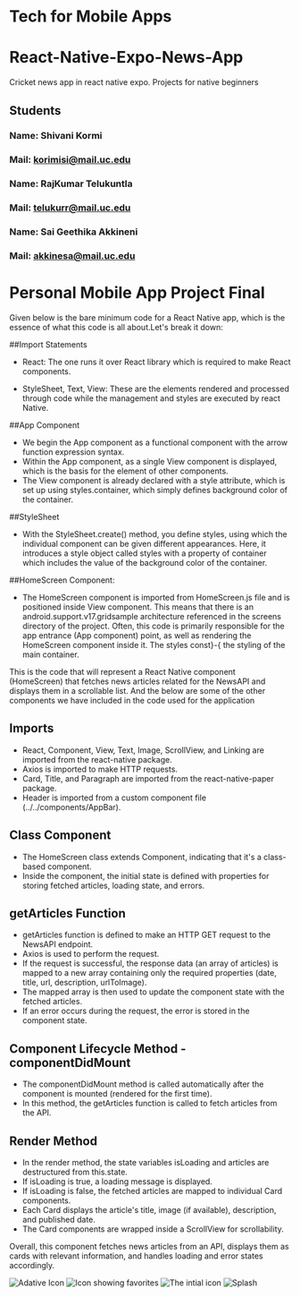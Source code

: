 # Tech for Mobile Apps
# React-Native-Expo-News-App
Cricket news app in react native expo. Projects for native beginners
## Students
### Name: Shivani Kormi
### Mail: korimisi@mail.uc.edu
### Name: RajKumar Telukuntla
### Mail: telukurr@mail.uc.edu
### Name: Sai Geethika Akkineni
### Mail: akkinesa@mail.uc.edu


# Personal Mobile App Project Final
Given below is the bare minimum code for a React Native app, which is the essence of what this code is all about.Let's break it down:

##Import Statements

- React: The one runs it over React library which is required to make React components.

- StyleSheet, Text, View: These are the elements rendered and processed through code while the management and styles are executed by react Native.

##App Component
- We begin the App component as a functional component with the arrow function expression syntax.
- Within the App component, as a single View component is displayed, which is the basis for the element of other components.
- The View component is already declared with a style attribute, which is set up using styles.container, which simply defines background color of the container.

##StyleSheet
- With the StyleSheet.create() method, you define styles, using which the individual component can be given different appearances. Here, it introduces a style object called styles with a property of container which includes the value of the background color of the container.

##HomeScreen Component:
- The HomeScreen component is imported from HomeScreen.js file and is positioned inside View component. This means that there is an android.support.v17.gridsample architecture referenced in the screens directory of the project.
Often, this code is primarily responsible for the app entrance (App component) point, as well as rendering the HomeScreen component inside it. The styles const}-{ the styling of the main container.

This is the code that will represent a React Native component (HomeScreen) that fetches news articles related for the NewsAPI and displays them in a scrollable list.
And the below are some of the other components we have included in the code used for the application 
## Imports
   - React, Component, View, Text, Image, ScrollView, and Linking are imported from the react-native package.
   - Axios is imported to make HTTP requests.
   - Card, Title, and Paragraph are imported from the react-native-paper package.
   - Header is imported from a custom component file (../../components/AppBar).

## Class Component
   - The HomeScreen class extends Component, indicating that it's a class-based component.
   - Inside the component, the initial state is defined with properties for storing fetched articles, loading state, and errors.

## getArticles Function
   - getArticles function is defined to make an HTTP GET request to the NewsAPI endpoint.
   - Axios is used to perform the request.
   - If the request is successful, the response data (an array of articles) is mapped to a new array containing only the required properties (date, title, url, description, urlToImage).
   - The mapped array is then used to update the component state with the fetched articles.
   - If an error occurs during the request, the error is stored in the component state.

## Component Lifecycle Method - componentDidMount
   - The componentDidMount method is called automatically after the component is mounted (rendered for the first time).
   - In this method, the getArticles function is called to fetch articles from the API.
## Render Method
   - In the render method, the state variables isLoading and articles are destructured from this.state.
   - If isLoading is true, a loading message is displayed.
   - If isLoading is false, the fetched articles are mapped to individual Card components.
   - Each Card displays the article's title, image (if available), description, and published date.
   - The Card components are wrapped inside a ScrollView for scrollability.

Overall, this component fetches news articles from an API, displays them as cards with relevant information, and handles loading and error states accordingly.

![Adative Icon](assets/adaptive-icon.png)
![Icon showing favorites](assets/favicon.png)
![The intial icon](assets/icon.png)
![Splash](assets/splash.png)
